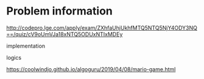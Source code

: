 # Problem information

<http://codepro.lge.com/apply/exam/ZXhfaUhjUkhfMTQ5NTQ5NjY4ODY3NQ==/quiz/cV9oUmVJa18xNTQ5ODUxNTIxMDEy>

implementation

logics

<https://coolwindjo.github.io/algoguru/2019/04/08/mario-game.html>
